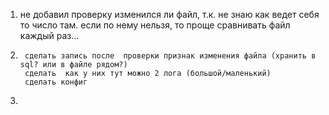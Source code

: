 1. не добавил проверку изменился ли файл, т.к. не знаю как ведет себя то число там. если по нему нельзя, то проще сравнивать файл каждый раз...
2. 		сделать запись после  проверки признак изменения файла (хранить в sql? или в файле рядом?)
		сделать  как у них тут можно 2 лога (большой/маленький)
		сделать конфиг
3. 
